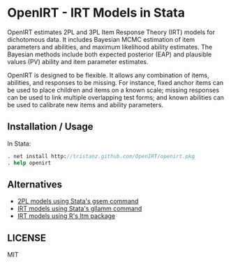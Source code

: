 # OpenIRT - IRT Models in Stata

OpenIRT estimates 2PL and 3PL Item Response Theory (IRT) models for
dichotomous data. It includes Bayesian MCMC estimation of item parameters
and abilities, and maximum likelihood ability estimates.  The Bayesian
methods include both expected posterior (EAP) and plausible values (PV)
ability and item parameter estimates.

OpenIRT is designed to be flexible. It allows any combination of items,
abilities, and responses to be missing.  For instance, fixed anchor
items can be used to place children and items on a known scale; missing
responses can be used to link multiple overlapping test forms; and known
abilities can be used to calibrate new items and ability parameters.

## Installation / Usage

In Stata:

```stata
. net install http://tristanz.github.com/OpenIRT/openirt.pkg
. help openirt
```

## Alternatives

* [2PL models using Stata's gsem command][1]
* [IRT models using Stata's gllamm command][2]
* [IRT models using R's ltm package][3]

## LICENSE

MIT

[1]: http://www.stata.com/manuals13/semexample29g.pdf#semexample29g
[2]: http://www.gllamm.org/faqs/models/irtfitb.html
[3]: http://cran.r-project.org/web/packages/ltm/index.html